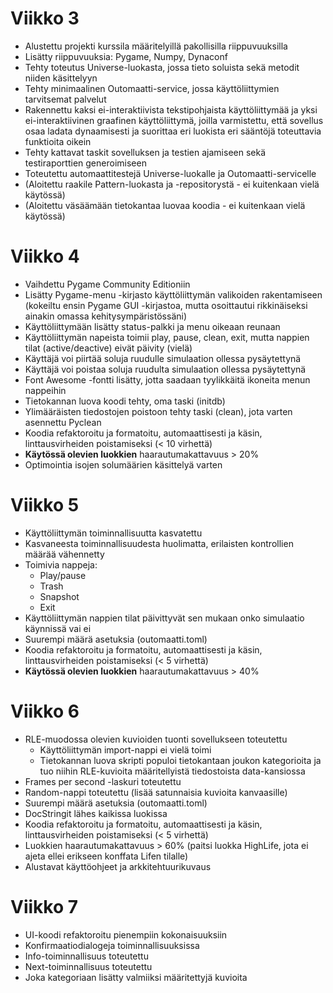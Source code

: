 # Viikko 3

- Alustettu projekti kurssila määritelyillä pakollisilla riippuvuuksilla
- Lisätty riippuvuuksia: Pygame, Numpy, Dynaconf
- Tehty toteutus Universe-luokasta, jossa tieto soluista sekä metodit niiden käsittelyyn
- Tehty minimaalinen Outomaatti-service, jossa käyttöliittymien tarvitsemat palvelut
- Rakennettu kaksi ei-interaktiivista tekstipohjaista käyttöliittymää ja yksi ei-interaktiivinen graafinen käyttöliittymä, joilla varmistettu, että sovellus osaa ladata dynaamisesti ja suorittaa eri luokista eri sääntöjä toteuttavia funktioita oikein
- Tehty kattavat taskit sovelluksen ja testien ajamiseen sekä testiraporttien generoimiseen
- Toteutettu automaattitestejä Universe-luokalle ja Outomaatti-servicelle
- (Aloitettu raakile Pattern-luokasta ja -repositorystä - ei kuitenkaan vielä käytössä)
- (Aloitettu väsäämään tietokantaa luovaa koodia - ei kuitenkaan vielä käytössä)

# Viikko 4

- Vaihdettu Pygame Community Editioniin
- Lisätty Pygame-menu -kirjasto käyttöliittymän valikoiden rakentamiseen (kokeiltu ensin Pygame GUI -kirjastoa, mutta osoittautui rikkinäiseksi ainakin omassa kehitysympäristössäni)
- Käyttöliittymään lisätty status-palkki ja menu oikeaan reunaan
- Käyttöliittymän napeista toimii play, pause, clean, exit, mutta nappien tilat (active/deactive) eivät päivity (vielä)
- Käyttäjä voi piirtää soluja ruudulle simulaation ollessa pysäytettynä
- Käyttäjä voi poistaa soluja ruudulta simulaation ollessa pysäytettynä
- Font Awesome -fontti lisätty, jotta saadaan tyylikkäitä ikoneita menun nappeihin
- Tietokannan luova koodi tehty, oma taski (initdb)
- Ylimääräisten tiedostojen poistoon tehty taski (clean), jota varten asennettu Pyclean
- Koodia refaktoroitu ja formatoitu, automaattisesti ja käsin, linttausvirheiden poistamiseksi (< 10 virhettä)
- **Käytössä olevien luokkien** haarautumakattavuus > 20%
- Optimointia isojen solumäärien käsittelyä varten

# Viikko 5

- Käyttöliittymän toiminnallisuutta kasvatettu
- Kasvaneesta toiminnallisuudesta huolimatta, erilaisten kontrollien määrää vähennetty
- Toimivia nappeja:
    - Play/pause
    - Trash
    - Snapshot
    - Exit
- Käyttöliittymän nappien tilat päivittyvät sen mukaan onko simulaatio käynnissä vai ei
- Suurempi määrä asetuksia (outomaatti.toml)
- Koodia refaktoroitu ja formatoitu, automaattisesti ja käsin, linttausvirheiden poistamiseksi (< 5 virhettä)
- **Käytössä olevien luokkien** haarautumakattavuus > 40%

# Viikko 6

- RLE-muodossa olevien kuvioiden tuonti sovellukseen toteutettu
    - Käyttöliittymän import-nappi ei vielä toimi
    - Tietokannan luova skripti populoi tietokantaan joukon kategorioita ja tuo niihin RLE-kuvioita määritellyistä tiedostoista data-kansiossa
- Frames per second -laskuri toteutettu
- Random-nappi toteutettu (lisää satunnaisia kuvioita kanvaasille)
- Suurempi määrä asetuksia (outomaatti.toml)
- DocStringit lähes kaikissa luokissa
- Koodia refaktoroitu ja formatoitu, automaattisesti ja käsin, linttausvirheiden poistamiseksi (< 5 virhettä)
- Luokkien haarautumakattavuus > 60% (paitsi luokka HighLife, jota ei ajeta ellei erikseen konffata Lifen tilalle)
- Alustavat käyttöohjeet ja arkkitehtuurikuvaus

# Viikko 7

- UI-koodi refaktoroitu pienempiin kokonaisuuksiin
- Konfirmaatiodialogeja toiminnallisuuksissa
- Info-toiminnallisuus toteutettu
- Next-toiminnallisuus toteutettu
- Joka kategoriaan lisätty valmiiksi määritettyjä kuvioita
